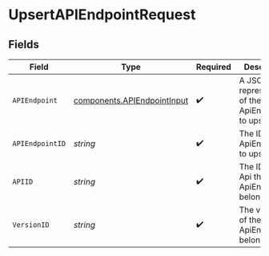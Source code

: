 # UpsertAPIEndpointRequest


## Fields

| Field                                                                      | Type                                                                       | Required                                                                   | Description                                                                |
| -------------------------------------------------------------------------- | -------------------------------------------------------------------------- | -------------------------------------------------------------------------- | -------------------------------------------------------------------------- |
| `APIEndpoint`                                                              | [components.APIEndpointInput](../../models/components/apiendpointinput.md) | :heavy_check_mark:                                                         | A JSON representation of the ApiEndpoint to upsert.                        |
| `APIEndpointID`                                                            | *string*                                                                   | :heavy_check_mark:                                                         | The ID of the ApiEndpoint to upsert.                                       |
| `APIID`                                                                    | *string*                                                                   | :heavy_check_mark:                                                         | The ID of the Api the ApiEndpoint belongs to.                              |
| `VersionID`                                                                | *string*                                                                   | :heavy_check_mark:                                                         | The version ID of the Api the ApiEndpoint belongs to.                      |
